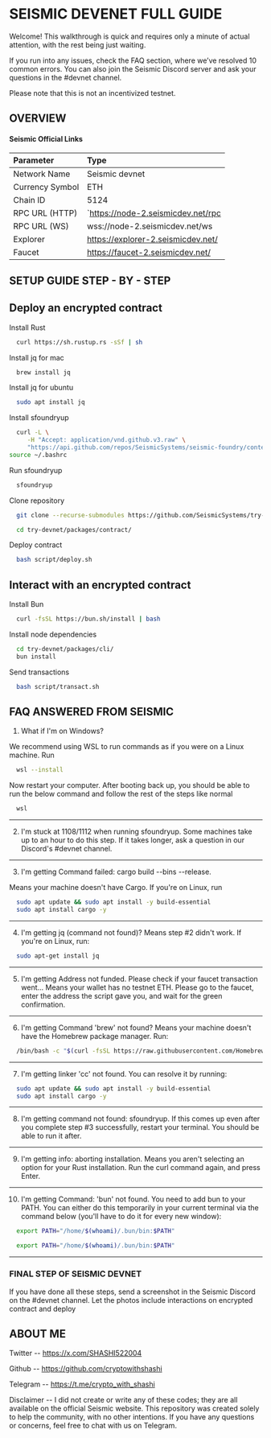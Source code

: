 
# SEISMIC DEVENET FULL GUIDE

Welcome! This walkthrough is quick and requires only a minute of actual attention, with the rest being just waiting.

If you run into any issues, check the FAQ section, where we’ve resolved 10 common errors. You can also join the Seismic Discord server and ask your questions in the #devnet channel.

Please note that this is not an incentivized testnet.




## OVERVIEW

#### Seismic Official Links


| Parameter | Type     |
| :-------- | :------- | 
| Network Name | Seismic devnet |
| Currency Symbol | ETH |
| Chain ID | 5124 |
| RPC URL (HTTP) | `https://node-2.seismicdev.net/rpc |
| RPC URL (WS) | wss://node-2.seismicdev.net/ws |
| Explorer| https://explorer-2.seismicdev.net/ |
| Faucet | https://faucet-2.seismicdev.net/ |


## SETUP GUIDE STEP - BY - STEP

## Deploy an encrypted contract

Install Rust

```bash
  curl https://sh.rustup.rs -sSf | sh
```
Install jq for mac
```bash
  brew install jq

```
Install jq for ubuntu
```bash
  sudo apt install jq
```
Install sfoundryup
```bash
  curl -L \
     -H "Accept: application/vnd.github.v3.raw" \
     "https://api.github.com/repos/SeismicSystems/seismic-foundry/contents/sfoundryup/install?ref=seismic" | bash
source ~/.bashrc
```
Run sfoundryup
```bash
  sfoundryup
```
Clone repository
```bash
  git clone --recurse-submodules https://github.com/SeismicSystems/try-devnet.git
```
```bash
  cd try-devnet/packages/contract/
```
Deploy contract
```bash
  bash script/deploy.sh

```

## Interact with an encrypted contract

Install Bun

```bash
  curl -fsSL https://bun.sh/install | bash
```
 Install node dependencies
```bash
  cd try-devnet/packages/cli/
  bun install

```
Send transactions
```bash
  bash script/transact.sh
```


## FAQ ANSWERED FROM SEISMIC

1. What if I'm on Windows?

We recommend using WSL to run commands as if you were on a Linux machine. Run

```bash
  wsl --install
```
Now restart your computer. After booting back up, you should be able to run the below command and follow the rest of the steps like normal


```bash
  wsl

```
---
2. I'm stuck at 1108/1112 when running sfoundryup.
Some machines take up to an hour to do this step. If it takes longer, ask a question in our Discord's #devnet channel.

---

3. I'm getting Command failed: cargo build --bins --release.

Means your machine doesn't have Cargo. If you're on Linux, run
```bash
  sudo apt update && sudo apt install -y build-essential
  sudo apt install cargo -y

```
---

4. I'm getting jq (command not found)?
Means step #2 didn't work. If you're on Linux, run:
```bash
  sudo apt-get install jq

```
---

5. I'm getting Address not funded. Please check if your faucet transaction went...
Means your wallet has no testnet ETH. Please go to the faucet, enter the address the script gave you, and wait for the green confirmation.

---

6. I'm getting Command 'brew' not found?
Means your machine doesn't have the Homebrew package manager. Run:
```bash
  /bin/bash -c "$(curl -fsSL https://raw.githubusercontent.com/Homebrew/install/HEAD/install.sh)"

```

---

7. I'm getting linker 'cc' not found.
You can resolve it by running:

```bash
  sudo apt update && sudo apt install -y build-essential
  sudo apt install cargo -y

```

---

8. I'm getting command not found: sfoundryup.
If this comes up even after you complete step #3 successfully, restart your terminal. You should be able to run it after.

----

9. I'm getting info: aborting installation.
Means you aren't selecting an option for your Rust installation. Run the curl command again, and press Enter.

---

10. I'm getting Command: 'bun' not found.
You need to add bun to your PATH. You can either do this temporarily in your current terminal via the command below (you'll have to do it for every new window):

```bash
  export PATH="/home/$(whoami)/.bun/bin:$PATH"

```

```bash
  export PATH="/home/$(whoami)/.bun/bin:$PATH"

```
----


### FINAL STEP OF SEISMIC DEVNET 
If you have done all these steps, send a screenshot in the Seismic Discord on the #devnet channel. Let the photos include interactions on encrypted contract and deploy

## ABOUT ME

Twitter -- https://x.com/SHASHI522004

Github -- https://github.com/cryptowithshashi

Telegram -- https://t.me/crypto_with_shashi


Disclaimer -- I did not create or write any of these codes; they are all available on the official Seismic website. This repository was created solely to help the community, with no other intentions. If you have any questions or concerns, feel free to chat with us on Telegram.
